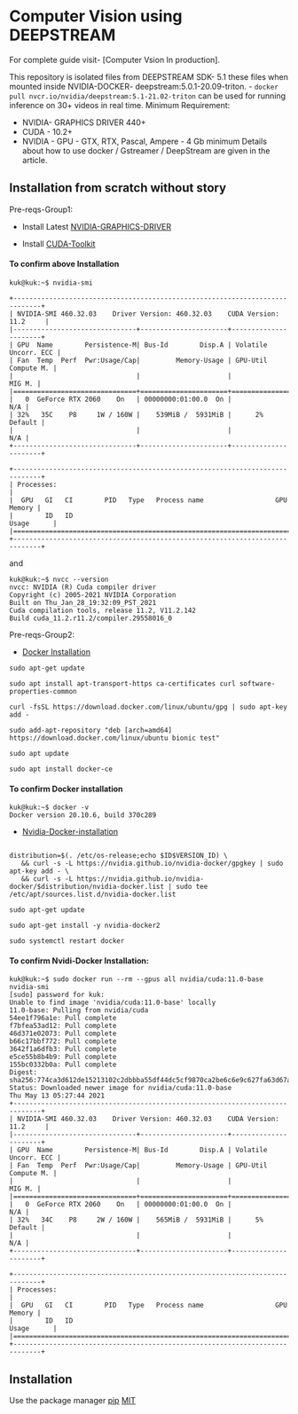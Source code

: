 # Computer Vision using DEEPSTREAM
For complete guide visit- [Computer Vsion In production].

This repository is isolated files from DEEPSTREAM SDK- 5.1
these files when mounted inside NVIDIA-DOCKER- deepstream:5.0.1-20.09-triton. - ```docker pull nvcr.io/nvidia/deepstream:5.1-21.02-triton```
can be used for running inference on 30+ videos in real time.
Minimum Requirement:
* NVIDIA- GRAPHICS DRIVER 440+
* CUDA - 10.2+
* NVIDIA - GPU - GTX, RTX, Pascal, Ampere - 4 Gb minimum
Details about how to use docker / Gstreamer / DeepStream are given in the article.

## Installation from scratch without story
Pre-reqs-Group1:
* Install Latest [NVIDIA-GRAPHICS-DRIVER](https://www.linuxbabe.com/ubuntu/install-nvidia-driver-ubuntu-18-04#:~:text=Then%20open%20softare%20%26%20updates%20program,GeForce%20GTX%201080%20Ti%20card.)

* Install [CUDA-Toolkit](https://docs.nvidia.com/cuda/cuda-installation-guide-linux/index.html)

#### To confirm above Installation


```
kuk@kuk:~$ nvidia-smi

+-----------------------------------------------------------------------------+
| NVIDIA-SMI 460.32.03    Driver Version: 460.32.03    CUDA Version: 11.2     |
|-------------------------------+----------------------+----------------------+
| GPU  Name        Persistence-M| Bus-Id        Disp.A | Volatile Uncorr. ECC |
| Fan  Temp  Perf  Pwr:Usage/Cap|         Memory-Usage | GPU-Util  Compute M. |
|                               |                      |               MIG M. |
|===============================+======================+======================|
|   0  GeForce RTX 2060    On   | 00000000:01:00.0  On |                  N/A |
| 32%   35C    P8     1W / 160W |    539MiB /  5931MiB |      2%      Default |
|                               |                      |                  N/A |
+-------------------------------+----------------------+----------------------+
                                                                               
+-----------------------------------------------------------------------------+
| Processes:                                                                  |
|  GPU   GI   CI        PID   Type   Process name                  GPU Memory |
|        ID   ID                                                   Usage      |
|=============================================================================|
+-----------------------------------------------------------------------------+

```
and
```
kuk@kuk:~$ nvcc --version
nvcc: NVIDIA (R) Cuda compiler driver
Copyright (c) 2005-2021 NVIDIA Corporation
Built on Thu_Jan_28_19:32:09_PST_2021
Cuda compilation tools, release 11.2, V11.2.142
Build cuda_11.2.r11.2/compiler.29558016_0
```

Pre-reqs-Group2:

* [Docker Installation](https://docs.docker.com/engine/install/ubuntu/)

```
sudo apt-get update

sudo apt install apt-transport-https ca-certificates curl software-properties-common

curl -fsSL https://download.docker.com/linux/ubuntu/gpg | sudo apt-key add -

sudo add-apt-repository "deb [arch=amd64] https://download.docker.com/linux/ubuntu bionic test"

sudo apt update

sudo apt install docker-ce

```
#### To confirm Docker installation
```
kuk@kuk:~$ docker -v
Docker version 20.10.6, build 370c289
```

* [Nvidia-Docker-installation](https://docs.nvidia.com/datacenter/cloud-native/container-toolkit/install-guide.html)

```

distribution=$(. /etc/os-release;echo $ID$VERSION_ID) \
   && curl -s -L https://nvidia.github.io/nvidia-docker/gpgkey | sudo apt-key add - \
   && curl -s -L https://nvidia.github.io/nvidia-docker/$distribution/nvidia-docker.list | sudo tee /etc/apt/sources.list.d/nvidia-docker.list

sudo apt-get update

sudo apt-get install -y nvidia-docker2

sudo systemctl restart docker

```
#### To confirm Nvidi-Docker Installation:
```
kuk@kuk:~$ sudo docker run --rm --gpus all nvidia/cuda:11.0-base nvidia-smi
[sudo] password for kuk: 
Unable to find image 'nvidia/cuda:11.0-base' locally
11.0-base: Pulling from nvidia/cuda
54ee1f796a1e: Pull complete 
f7bfea53ad12: Pull complete 
46d371e02073: Pull complete 
b66c17bbf772: Pull complete 
3642f1a6dfb3: Pull complete 
e5ce55b8b4b9: Pull complete 
155bc0332b0a: Pull complete 
Digest: sha256:774ca3d612de15213102c2dbbba55df44dc5cf9870ca2be6c6e9c627fa63d67a
Status: Downloaded newer image for nvidia/cuda:11.0-base
Thu May 13 05:27:44 2021       
+-----------------------------------------------------------------------------+
| NVIDIA-SMI 460.32.03    Driver Version: 460.32.03    CUDA Version: 11.2     |
|-------------------------------+----------------------+----------------------+
| GPU  Name        Persistence-M| Bus-Id        Disp.A | Volatile Uncorr. ECC |
| Fan  Temp  Perf  Pwr:Usage/Cap|         Memory-Usage | GPU-Util  Compute M. |
|                               |                      |               MIG M. |
|===============================+======================+======================|
|   0  GeForce RTX 2060    On   | 00000000:01:00.0  On |                  N/A |
| 32%   34C    P8     2W / 160W |    565MiB /  5931MiB |      5%      Default |
|                               |                      |                  N/A |
+-------------------------------+----------------------+----------------------+
                                                                               
+-----------------------------------------------------------------------------+
| Processes:                                                                  |
|  GPU   GI   CI        PID   Type   Process name                  GPU Memory |
|        ID   ID                                                   Usage      |
|=============================================================================|
+-----------------------------------------------------------------------------+
```






## Installation
Use the package manager [pip](https://pip.pypa.io/en/stable/)
[MIT](https://choosealicense.com/licenses/mit/)

